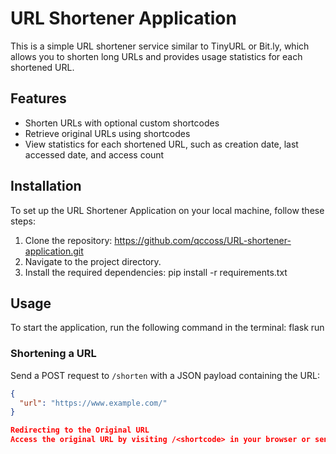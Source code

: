 # URL Shortener Application

This is a simple URL shortener service similar to TinyURL or Bit.ly, which allows you to shorten long URLs and provides usage statistics for each shortened URL.

## Features

- Shorten URLs with optional custom shortcodes
- Retrieve original URLs using shortcodes
- View statistics for each shortened URL, such as creation date, last accessed date, and access count

## Installation

To set up the URL Shortener Application on your local machine, follow these steps:

1. Clone the repository: https://github.com/qccoss/URL-shortener-application.git
3. Navigate to the project directory.
4. Install the required dependencies: pip install -r requirements.txt


## Usage

To start the application, run the following command in the terminal: flask run

### Shortening a URL

Send a POST request to `/shorten` with a JSON payload containing the URL:

```json
{
  "url": "https://www.example.com/"
}

Redirecting to the Original URL
Access the original URL by visiting /<shortcode> in your browser or sending a GET request.
